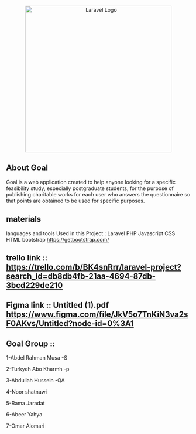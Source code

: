<p align="center"><a href="https://laravel.com" target="_blank"><img src="https://i.postimg.cc/GhdhtxqV/goal-low-resolution-logo-color-on-transparent-background.png"(https://i.ibb.co/PDKqg1x/00Logo.png)" width="400" alt="Laravel Logo"></a></p>



## About Goal

Goal is a web application created to help anyone looking for a specific feasibility study, especially postgraduate students, for the purpose of publishing charitable works for each user who answers the questionnaire so that points are obtained to be used for specific purposes.

## materials 
languages and tools Used in this Project :
Laravel 
PHP
Javascript
CSS
HTML
bootstrap https://getbootstrap.com/

## trello link :: https://trello.com/b/BK4snRrr/laravel-project?search_id=db8db4fb-21aa-4694-87db-3bcd229de210

## Figma link :: Untitled (1).pdf https://www.figma.com/file/JkV5o7TnKiN3va2sF0AKvs/Untitled?node-id=0%3A1

## Goal Group :: 
1-Abdel Rahman Musa -S

2-Turkyeh Abo Kharmh -p

3-Abdullah Hussein -QA

4-Noor shatnawi

5-Rama Jaradat 

6-Abeer Yahya

7-Omar Alomari
